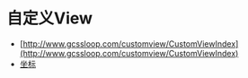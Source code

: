 # 自定义View

* [http://www.gcssloop.com/customview/CustomViewIndex](http://www.gcssloop.com/customview/CustomViewIndex)
* [坐标](坐标)
